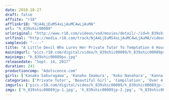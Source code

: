 ```yaml
---
date: 2018-10-27
draft: false
affsite: "r18"
afflinkr18: "NjA4LjEuMS4xLjAuMC4wLjAuMA"
url: "h_839shic00089"
urloriginal: "http://www.r18.com/videos/vod/movies/detail/-/id=h_839shic00089"
urlfinal: "http://media.r18.com/track/NjA4LjEuMS4xLjAuMC4wLjAuMA/videos/vod/movies/detail/-/id=h_839shic00089"
samplevid: "----"
title: "A Little Devil Who Lures Her Private Tutor To Temptation 4 Hour Collection"
mainimgurl: "pics.r18.com/digital/video/h_839shic00089/h_839shic00089ps.jpg"
mainimgs: "h_839shic00089ps.jpg"
releasedate: "Sept. 14, 2017"
duration: 241
productioncomp: "Adolscence.com"
girls: ['Kanako Sakuragawa', 'Kanako Imamura', 'Koko Nanahara', 'Kanna Koharu']
categories: ['Private Tutor', 'Beautiful Girl', 'Compilation', 'Over 4 Hours', 'Hi-Def']
imgurls: ['pics.r18.com/digital/video/h_839shic00089/h_839shic00089jp-1.jpg', 'pics.r18.com/digital/video/h_839shic00089/h_839shic00089jp-2.jpg', 'pics.r18.com/digital/video/h_839shic00089/h_839shic00089jp-3.jpg', 'pics.r18.com/digital/video/h_839shic00089/h_839shic00089jp-4.jpg', 'pics.r18.com/digital/video/h_839shic00089/h_839shic00089jp-5.jpg', 'pics.r18.com/digital/video/h_839shic00089/h_839shic00089jp-6.jpg', 'pics.r18.com/digital/video/h_839shic00089/h_839shic00089jp-7.jpg', 'pics.r18.com/digital/video/h_839shic00089/h_839shic00089jp-8.jpg', 'pics.r18.com/digital/video/h_839shic00089/h_839shic00089jp-9.jpg', 'pics.r18.com/digital/video/h_839shic00089/h_839shic00089jp-10.jpg', 'pics.r18.com/digital/video/h_839shic00089/h_839shic00089jp-11.jpg', 'pics.r18.com/digital/video/h_839shic00089/h_839shic00089jp-12.jpg', 'pics.r18.com/digital/video/h_839shic00089/h_839shic00089jp-13.jpg', 'pics.r18.com/digital/video/h_839shic00089/h_839shic00089jp-14.jpg', 'pics.r18.com/digital/video/h_839shic00089/h_839shic00089jp-15.jpg', 'pics.r18.com/digital/video/h_839shic00089/h_839shic00089jp-16.jpg', 'pics.r18.com/digital/video/h_839shic00089/h_839shic00089jp-17.jpg', 'pics.r18.com/digital/video/h_839shic00089/h_839shic00089jp-18.jpg', 'pics.r18.com/digital/video/h_839shic00089/h_839shic00089jp-19.jpg', 'pics.r18.com/digital/video/h_839shic00089/h_839shic00089jp-20.jpg']
imgs: ['h_839shic00089jp-1.jpg', 'h_839shic00089jp-2.jpg', 'h_839shic00089jp-3.jpg', 'h_839shic00089jp-4.jpg', 'h_839shic00089jp-5.jpg', 'h_839shic00089jp-6.jpg', 'h_839shic00089jp-7.jpg', 'h_839shic00089jp-8.jpg', 'h_839shic00089jp-9.jpg', 'h_839shic00089jp-10.jpg', 'h_839shic00089jp-11.jpg', 'h_839shic00089jp-12.jpg', 'h_839shic00089jp-13.jpg', 'h_839shic00089jp-14.jpg', 'h_839shic00089jp-15.jpg', 'h_839shic00089jp-16.jpg', 'h_839shic00089jp-17.jpg', 'h_839shic00089jp-18.jpg', 'h_839shic00089jp-19.jpg', 'h_839shic00089jp-20.jpg']
---
```

